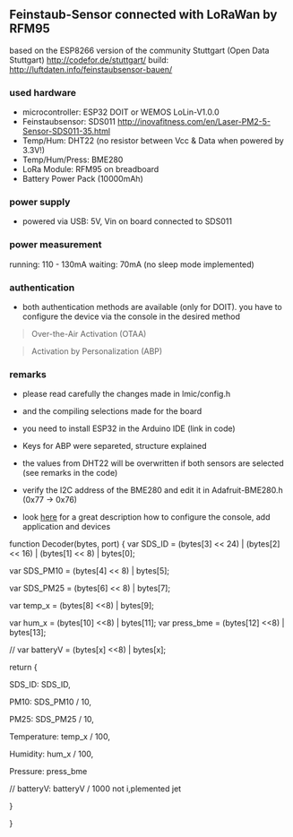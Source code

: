 ## Feinstaub-Sensor connected with LoRaWan by RFM95
 based on the ESP8266 version of the community Stuttgart (Open Data Stuttgart)
http://codefor.de/stuttgart/  build: http://luftdaten.info/feinstaubsensor-bauen/

### used hardware
* microcontroller:	ESP32   DOIT or WEMOS LoLin-V1.0.0
* Feinstaubsensor:	SDS011		http://inovafitness.com/en/Laser-PM2-5-Sensor-SDS011-35.html
* Temp/Hum:			DHT22 (no resistor between Vcc & Data when powered by 3.3V!)
* Temp/Hum/Press:	BME280
* LoRa Module:		RFM95 on breadboard
* Battery			Power Pack (10000mAh)

### power supply
* powered via USB: 5V, Vin on board connected to SDS011 

### power measurement
running:  110 - 130mA
waiting:   70mA  (no sleep mode implemented)

### authentication
* both authentication methods are available (only for DOIT).
  you have to configure the device via the console in the desired method
 > Over-the-Air Activation (OTAA)
 
 > Activation by Personalization (ABP)

### remarks
* please read carefully the changes made in lmic/config.h
* and the compiling selections made for the board
* you need to install ESP32 in the Arduino IDE (link in code)
* Keys for ABP were separeted, structure explained
* the values from DHT22 will be overwritten if both sensors are selected (see remarks in the code)
* verify the I2C address of the BME280 and edit it in Adafruit-BME280.h  (0x77 -> 0x76)

* look [here](https://github.com/verschwoerhaus/ttn-ulm-workshop-the-things-uno#the-things-uno-workshop--ulm-digital) for a great description how to configure the console, add application and devices


function Decoder(bytes, port) {
  var SDS_ID      = (bytes[3] << 24) | (bytes[2] << 16) | (bytes[1] << 8) | bytes[0];

  var SDS_PM10    = (bytes[4] << 8)  | bytes[5];

  var SDS_PM25    = (bytes[6] << 8)  | bytes[7];  

  var temp_x      = (bytes[8] <<8)   | bytes[9];

  var hum_x       = (bytes[10] <<8)  | bytes[11];
  var press_bme   = (bytes[12] <<8)  | bytes[13];

  //  var batteryV    = (bytes[x] <<8) | bytes[x];

  return {


  SDS_ID:       SDS_ID,

  PM10:         SDS_PM10 / 10,

  PM25:         SDS_PM25 / 10,

  Temperature:  temp_x / 100,

  Humidity:     hum_x / 100,

  Pressure:     press_bme

  //  batteryV:  batteryV / 1000         not i,plemented jet

  }

}

